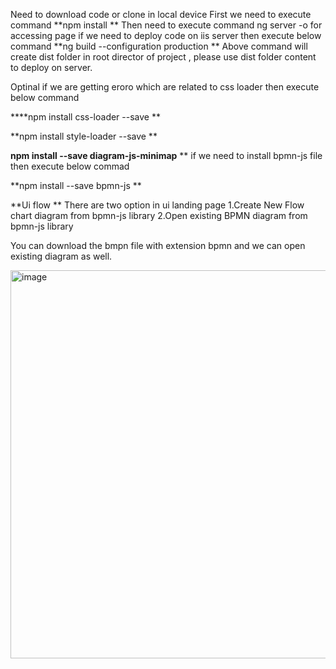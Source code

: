 Need to download code or clone in local device
First we need to execute command
**npm install
**
Then need to execute command ng server -o for accessing page
if we need to deploy code on iis server then execute below command
**ng build --configuration production
**
Above command will create dist folder in root director of project , please use dist folder content to deploy on server.

Optinal
if we are getting eroro which are related to css loader then execute below command 

****npm install css-loader --save 
**

**npm install style-loader --save
**

**npm install --save diagram-js-minimap**
**
if we need to install bpmn-js file then execute below commad

**npm install --save bpmn-js
**

**Ui flow
**
There are two option in ui landing page 
1.Create New Flow chart diagram from bpmn-js library
2.Open existing BPMN diagram from bpmn-js library

You can download the bmpn file with extension bpmn and we can open existing diagram as well.

<img width="621" alt="image" src="https://github.com/imaginatexr/conditionalprocedurediagram/assets/149040365/ca598587-8143-4f38-a35f-7138585b5a29">

